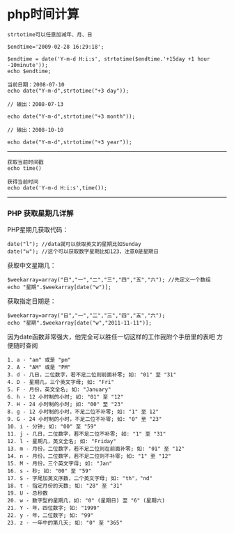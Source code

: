 php时间计算
===========

    strtotime可以任意加减年、月、日
    
    $endtime='2009-02-28 16:29:18';
    
    $endtime = date('Y-m-d H:i:s', strtotime($endtime.'+15day +1 hour -10minute'));
    echo $endtime;
    
    当前日期：2008-07-10
    echo date("Y-m-d",strtotime("+3 day"));
    
    // 输出：2008-07-13
    
    echo date("Y-m-d",strtotime("+3 month"));
    
    // 输出：2008-10-10
    
    echo date("Y-m-d",strtotime("+3 year"));

---

	获取当前时间戳
	echo time()

	获得当前时间
	echo date('Y-m-d H:i:s',time());

---

### PHP 获取星期几详解

PHP星期几获取代码：

    date("l"); //data就可以获取英文的星期比如Sunday
    date("w"); //这个可以获取数字星期比如123，注意0是星期日

获取中文星期几：

    $weekarray=array("日","一","二","三","四","五","六"); //先定义一个数组
    echo "星期".$weekarray[date("w")];

获取指定日期是：

    $weekarray=array("日","一","二","三","四","五","六");
    echo "星期".$weekarray[date("w","2011-11-11")];

因为date函数非常强大，他完全可以胜任一切这样的工作我附个手册里的表吧 方便随时查阅

    1. a - "am" 或是 "pm"
    2. A - "AM" 或是 "PM"
    3. d - 几日，二位数字，若不足二位则前面补零; 如: "01" 至 "31"
    4. D - 星期几，三个英文字母; 如: "Fri"
    5. F - 月份，英文全名; 如: "January"
    6. h - 12 小时制的小时; 如: "01" 至 "12"
    7. H - 24 小时制的小时; 如: "00" 至 "23"
    8. g - 12 小时制的小时，不足二位不补零; 如: "1" 至 12"
    9. G - 24 小时制的小时，不足二位不补零; 如: "0" 至 "23"
    10. i - 分钟; 如: "00" 至 "59"
    11. j - 几日，二位数字，若不足二位不补零; 如: "1" 至 "31"
    12. l - 星期几，英文全名; 如: "Friday"
    13. m - 月份，二位数字，若不足二位则在前面补零; 如: "01" 至 "12"
    14. n - 月份，二位数字，若不足二位则不补零; 如: "1" 至 "12"
    15. M - 月份，三个英文字母; 如: "Jan"
    16. s - 秒; 如: "00" 至 "59"
    17. S - 字尾加英文序数，二个英文字母; 如: "th"，"nd"
    18. t - 指定月份的天数; 如: "28" 至 "31"
    19. U - 总秒数
    20. w - 数字型的星期几，如: "0" (星期日) 至 "6" (星期六)
    21. Y - 年，四位数字; 如: "1999"
    22. y - 年，二位数字; 如: "99"
    23. z - 一年中的第几天; 如: "0" 至 "365"

